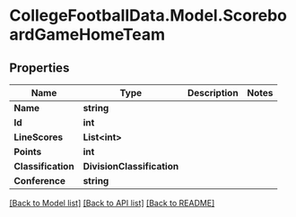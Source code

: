 # CollegeFootballData.Model.ScoreboardGameHomeTeam

## Properties

Name | Type | Description | Notes
------------ | ------------- | ------------- | -------------
**Name** | **string** |  | 
**Id** | **int** |  | 
**LineScores** | **List&lt;int&gt;** |  | 
**Points** | **int** |  | 
**Classification** | **DivisionClassification** |  | 
**Conference** | **string** |  | 

[[Back to Model list]](../../README.md#documentation-for-models) [[Back to API list]](../../README.md#documentation-for-api-endpoints) [[Back to README]](../../README.md)

